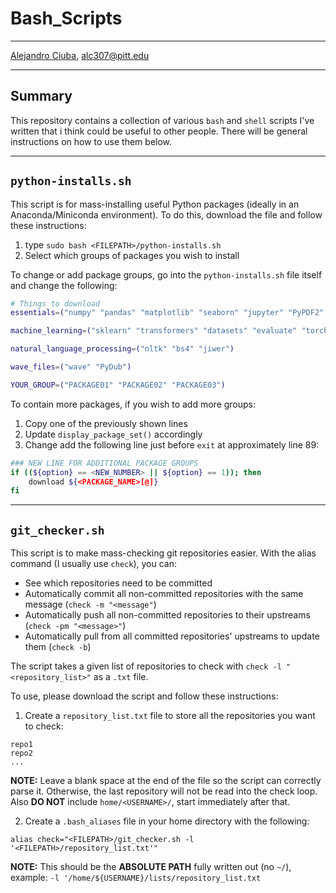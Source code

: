 # Bash_Scripts
***
[Alejandro Ciuba](https://alejandrociuba.github.io), alc307@pitt.edu
***
## Summary
This repository contains a collection of various `bash` and `shell` scripts I've written that i think could be useful to other people. There will be general instructions on how to use them below.
***
## `python-installs.sh`
This script is for mass-installing useful Python packages (ideally in an Anaconda/Miniconda environment). To do this, download the file and follow these instructions:

1. type `sudo bash <FILEPATH>/python-installs.sh`
2. Select which groups of packages you wish to install

To change or add package groups, go into the `python-installs.sh` file itself and change the following:

```bash
# Things to download
essentials=("numpy" "pandas" "matplotlib" "seaborn" "jupyter" "PyPDF2" "requests")

machine_learning=("sklearn" "transformers" "datasets" "evaluate" "torchmetrics")

natural_language_processing=("nltk" "bs4" "jiwer")

wave_files=("wave" "PyDub")

YOUR_GROUP=("PACKAGE01" "PACKAGE02" "PACKAGE03")
```

To contain more packages, if you wish to add more groups:

1. Copy one of the previously shown lines
2. Update `display_package_set()` accordingly
3. Change add the following line just before `exit` at approximately line 89:
```bash
### NEW LINE FOR ADDITIONAL PACKAGE GROUPS
if ((${option} == <NEW_NUMBER> || ${option} == 1)); then
    download ${<PACKAGE_NAME>[@]}
fi
```
***
## `git_checker.sh`
This script is to make mass-checking git repositories easier. With the alias command (I usually use `check`), you can:
- See which repositories need to be committed
- Automatically commit all non-committed repositories with the same message (`check -m "<message"`)
- Automatically push all non-committed repositories to their upstreams (`check -pm "<message>"`)
- Automatically pull from all committed repositories' upstreams to update them (`check -b`)

The script takes a given list of repositories to check with `check -l "<repository_list>"` as a `.txt` file.

To use, please download the script and follow these instructions:

1. Create a `repository_list.txt` file to store all the repositories you want to check:
```
repo1 
repo2
...

```
**NOTE:** Leave a blank space at the end of the file so the script can correctly parse it. Otherwise, the last repository will not be read into the check loop. Also **DO NOT** include `home/<USERNAME>/`, start immediately after that.

2. Create a `.bash_aliases` file in your home directory with the following:
```text
alias check="<FILEPATH>/git_checker.sh -l '<FILEPATH>/repository_list.txt'"
```
**NOTE:** This should be the **ABSOLUTE PATH** fully written out (no `~/`), example: `-l '/home/${USERNAME}/lists/repository_list.txt`
